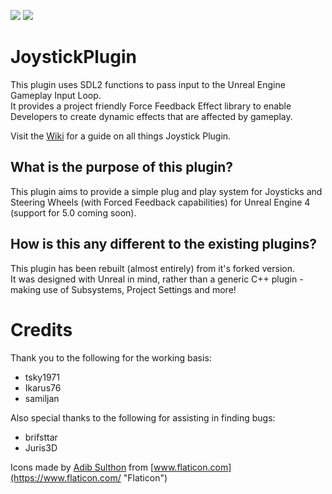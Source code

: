 [![](https://img.shields.io/github/workflow/status/JaydenMaalouf/JoystickPlugin/release-plugin)](https://github.com/JaydenMaalouf/JoystickPlugin/actions/workflows/release.yml)
[![](https://img.shields.io/github/v/release/JaydenMaalouf/JoystickPlugin)](https://github.com/JaydenMaalouf/JoystickPlugin/releases/latest)

# JoystickPlugin

This plugin uses SDL2 functions to pass input to the Unreal Engine Gameplay Input Loop.  
It provides a project friendly Force Feedback Effect library to enable Developers to create dynamic effects that are affected by gameplay.

Visit the [Wiki](https://github.com/JaydenMaalouf/JoystickPlugin/wiki) for a guide on all things Joystick Plugin.

## What is the purpose of this plugin?

This plugin aims to provide a simple plug and play system for Joysticks and Steering Wheels (with Forced Feedback capabilities) for Unreal Engine 4 (support for 5.0 coming soon).

## How is this any different to the existing plugins?

This plugin has been rebuilt (almost entirely) from it's forked version.  
It was designed with Unreal in mind, rather than a generic C++ plugin - making use of Subsystems, Project Settings and more!

# Credits

Thank you to the following for the working basis:
* tsky1971
* Ikarus76
* samiljan

Also special thanks to the following for assisting in finding bugs:
* brifsttar 
* Juris3D

Icons made by [Adib Sulthon](https://www.flaticon.com/authors/adib-sulthon "Adib Sulthon") from [www.flaticon.com](https://www.flaticon.com/ "Flaticon")
